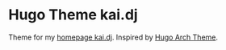 # Hugo Theme kai.dj

Theme for my [homepage kai.dj](https://kai.dj/).
Inspired by [Hugo Arch Theme](https://github.com/syui/hugo-theme-arch/).

